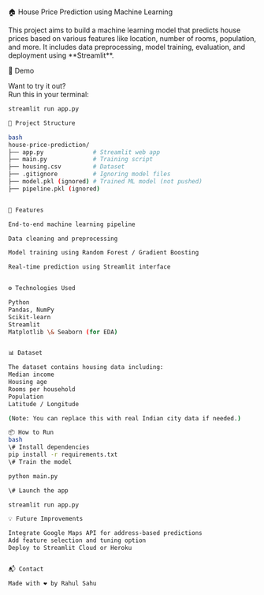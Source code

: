 🏠 House Price Prediction using Machine Learning


This project aims to build a machine learning model that predicts house prices based on various features like location, number of rooms, population, and more. It includes data preprocessing, model training, evaluation, and deployment using \*\*Streamlit\*\*.

🚀 Demo

Want to try it out?  
Run this in your terminal:

```bash
streamlit run app.py

📂 Project Structure

bash
house-price-prediction/
├── app.py              # Streamlit web app
├── main.py             # Training script
├── housing.csv         # Dataset
├── .gitignore          # Ignoring model files
├── model.pkl (ignored) # Trained ML model (not pushed)
├── pipeline.pkl (ignored)


🧠 Features

End-to-end machine learning pipeline

Data cleaning and preprocessing

Model training using Random Forest / Gradient Boosting

Real-time prediction using Streamlit interface


⚙️ Technologies Used

Python
Pandas, NumPy
Scikit-learn
Streamlit
Matplotlib \& Seaborn (for EDA)


📊 Dataset

The dataset contains housing data including:
Median income
Housing age
Rooms per household
Population
Latitude / Longitude

(Note: You can replace this with real Indian city data if needed.)

📦 How to Run
bash
\# Install dependencies
pip install -r requirements.txt
\# Train the model

python main.py

\# Launch the app

streamlit run app.py

💡 Future Improvements

Integrate Google Maps API for address-based predictions
Add feature selection and tuning option
Deploy to Streamlit Cloud or Heroku


📬 Contact

Made with ❤️ by Rahul Sahu

